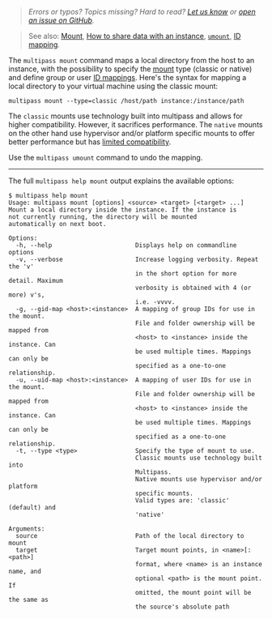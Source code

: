 <!-- New feedback link at the top of each page!
Please don't copy it blindly, first update the URL passed to the form with the current page URL 
-->

> *Errors or typos? Topics missing? Hard to read? <a href="https://docs.google.com/forms/d/e/1FAIpQLSd0XZDU9sbOCiljceh3rO_rkp6vazy2ZsIWgx4gsvl_Sec4Ig/viewform?usp=pp_url&entry.317501128=https://multipass.run/docs/mount-command" target="_blank">Let us know</a> or <a href="https://github.com/canonical/multipass/issues/new/choose" target="_blank">open an issue on GitHub</a>.*

> See also: [Mount](/t/28470), [How to share data with an instance](/t/27189), [`umount`](/t/27214), [ID mapping](/t/45986).

The `multipass mount` command maps a local directory from the host to an instance, with the possibility to specify the [mount](/t/28470) type (classic or native) and define group or user [ID mappings](/t/45986). Here's the syntax for mapping a local directory to your virtual machine using the classic mount:

```shell
multipass mount --type=classic /host/path instance:/instance/path
```
The `classic` mounts use technology built into multipass and allows for higher compatibility. However, it sacrifices performance. The `native` mounts on the other hand use hypervisor and/or platform specific mounts to offer better performance but has [limited compatibility](https://multipass.run/docs/mount#native-mounts).

Use the `multipass umount` command to undo the mapping.

---

The full `multipass help mount` output explains the available options:

```plain
$ multipass help mount
Usage: multipass mount [options] <source> <target> [<target> ...]
Mount a local directory inside the instance. If the instance is
not currently running, the directory will be mounted
automatically on next boot.

Options:
  -h, --help                       Displays help on commandline options
  -v, --verbose                    Increase logging verbosity. Repeat the 'v'
                                   in the short option for more detail. Maximum
                                   verbosity is obtained with 4 (or more) v's,
                                   i.e. -vvvv.
  -g, --gid-map <host>:<instance>  A mapping of group IDs for use in the mount.
                                   File and folder ownership will be mapped from
                                   <host> to <instance> inside the instance. Can
                                   be used multiple times. Mappings can only be
                                   specified as a one-to-one relationship.
  -u, --uid-map <host>:<instance>  A mapping of user IDs for use in the mount.
                                   File and folder ownership will be mapped from
                                   <host> to <instance> inside the instance. Can
                                   be used multiple times. Mappings can only be
                                   specified as a one-to-one relationship.
  -t, --type <type>                Specify the type of mount to use.
                                   Classic mounts use technology built into
                                   Multipass.
                                   Native mounts use hypervisor and/or platform
                                   specific mounts.
                                   Valid types are: 'classic' (default) and
                                   'native'

Arguments:
  source                           Path of the local directory to mount
  target                           Target mount points, in <name>[:<path>]
                                   format, where <name> is an instance name, and
                                   optional <path> is the mount point. If
                                   omitted, the mount point will be the same as
                                   the source's absolute path
```
